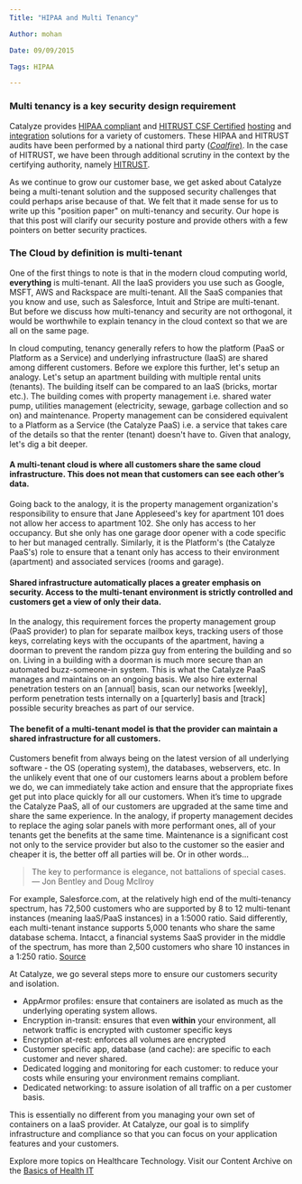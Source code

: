 ```yaml
---
Title: "HIPAA and Multi Tenancy"

Author: mohan

Date: 09/09/2015

Tags: HIPAA

---
```

### Multi tenancy is a key security design requirement

Catalyze provides [HIPAA compliant](https://catalyze.io/compliance) and [HITRUST CSF Certified](https://catalyze.io/compliance/hitrust) [hosting](https://catalyze.io/paas) and [integration](https://catalyze.io/hl7) solutions for a variety of customers. These HIPAA and HITRUST audits have been performed by a national third party ([*Coalfire*)](https://coalfire.com). In the case of HITRUST, we have been through additional scrutiny in the context by the certifying authority, namely [HITRUST](https://hitrustalliance.net).

As we continue to grow our customer base, we get asked about Catalyze being a multi-tenant solution and the supposed security challenges that could perhaps arise because of that. We felt that it made sense for us to write up this "position paper" on multi-tenancy and security. Our hope is that this post will clarify our security posture and provide others with a few pointers on better security practices.

### The Cloud by definition is multi-tenant

One of the first things to note is that in the modern cloud computing world, **everything** is multi-tenant. All the IaaS providers you use such as Google, MSFT, AWS and Rackspace are multi-tenant. All the SaaS companies that you know and use, such as Salesforce, Intuit and Stripe are multi-tenant. But before we discuss how multi-tenancy and security are not orthogonal, it would be worthwhile to explain tenancy in the cloud context so that we are all on the same page.

In cloud computing, tenancy generally refers to how the platform (PaaS or Platform as a Service) and underlying infrastructure (IaaS) are shared among different customers. Before we explore this further, let's setup an analogy. Let's setup an apartment building with multiple rental units (tenants). The building itself can be compared to an IaaS (bricks, mortar etc.). The building comes with property management i.e. shared water pump, utilities management (electricity, sewage, garbage collection and so on) and maintenance. Property management can be considered equivalent to a Platform as a Service (the Catalyze PaaS) i.e. a service that takes care of the details so that the renter (tenant) doesn't have to. Given that analogy, let's dig a bit deeper.

#### A multi-tenant cloud is where all customers share the same cloud infrastructure. This does not mean that customers can see each other’s data.

Going back to the analogy, it is the property management organization's responsibility to ensure that Jane Appleseed's key for apartment 101 does not allow her access to apartment 102. She only has access to her occupancy. But she only has one garage door opener with a code specific to her but managed centrally. Similarly, it is the Platform's (the Catalyze PaaS's) role to ensure that a tenant only has access to their environment (apartment) and associated services (rooms and garage).


#### Shared infrastructure automatically places a greater emphasis on security. Access to the multi-tenant environment is strictly controlled and customers get a view of **only** their data.

In the analogy, this requirement forces the property management group (PaaS provider) to plan for separate mailbox keys, tracking users of those keys, correlating keys with the occupants of the apartment, having a doorman to prevent the random pizza guy from entering the building and so on. Living in a building with a doorman is much more secure than an automated buzz-someone-in system. This is what the Catalyze PaaS manages and maintains on an ongoing basis. We also hire external penetration testers on an [annual] basis, scan our networks [weekly], perform penetration tests internally on a [quarterly] basis and [track] possible security breaches as part of our service.

#### The benefit of a multi-tenant model is that the provider can **maintain** a shared infrastructure for all customers.

Customers benefit from always being on the latest version of all underlying software - the OS (operating system), the databases, webservers, etc. In the unlikely event that one of our customers learns about a problem before we do, we can immediately take action and ensure that the appropriate fixes get put into place quickly for all our customers. When it’s time to upgrade the Catalyze PaaS, all of our customers are upgraded at the same time and share the same experience. In the analogy, if property management decides to replace the aging solar panels with more performant ones, all of your tenants get the benefits at the same time. Maintenance is a significant cost not only to the service provider but also to the customer so the easier and cheaper it is, the better off all parties will be. Or in other words...

> The key to performance is elegance, not battalions of special cases.
> — Jon Bentley and Doug McIlroy

For example, Salesforce.com, at the relatively high end of the multi-tenancy spectrum, has 72,500 customers who are supported by 8 to 12 multi-tenant instances (meaning IaaS/PaaS instances) in a 1:5000 ratio. Said differently, each multi-tenant instance supports 5,000 tenants who share the same database schema. Intacct, a financial systems SaaS provider in the middle of the spectrum, has more than 2,500 customers who share 10 instances in a 1:250 ratio. [Source](http://www.computerworld.com/article/2517005/data-center/multi-tenancy-in-the-cloud--why-it-matters.html)

At Catalyze, we go several steps more to ensure our customers security and isolation.

- AppArmor profiles: ensure that containers are isolated as much as the underlying operating system allows.
- Encryption in-transit: ensures that even **within** your environment, all network traffic is encrypted with customer specific keys
- Encryption at-rest: enforces all volumes are encrypted
- Customer specific app, database (and cache): are specific to each customer and never shared.
- Dedicated logging  and monitoring for each customer: to reduce your costs while ensuring your environment remains compliant.
- Dedicated networking: to assure isolation of all traffic on a per customer basis.

This is essentially no different from you managing your own set of containers on a IaaS provider. At Catalyze, our goal is to simplify infrastructure and compliance so that you can focus on your application features and your customers.

Explore more topics on Healthcare Technology. Visit our Content Archive on the [Basics of Health IT](http://content.catalyze.io/health-it-basics)